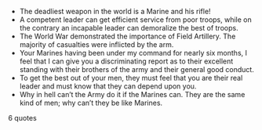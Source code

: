 - The deadliest weapon in the world is a Marine and his rifle!
 - A competent leader can get efficient service from poor troops, while on the contrary an incapable leader can demoralize the best of troops.
 - The World War demonstrated the importance of Field Artillery. The majority of casualties were inflicted by the arm.
 - Your Marines having been under my command for nearly six months, I feel that I can give you a discriminating report as to their excellent standing with their brothers of the army and their general good conduct.
 - To get the best out of your men, they must feel that you are their real leader and must know that they can depend upon you.
 - Why in hell can’t the Army do it if the Marines can. They are the same kind of men; why can’t they be like Marines.

6 quotes